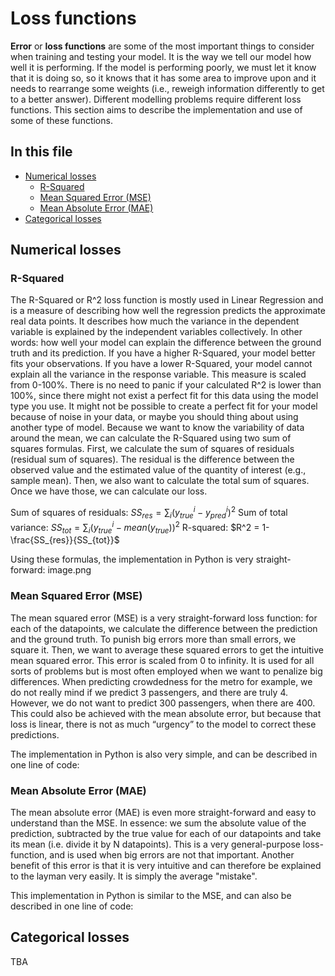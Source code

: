 # Loss functions

**Error** or **loss functions** are some of the most important things to consider when training and testing your model. It is the way we tell our model how well it is performing. If the model is performing poorly, we must let it know that it is doing so, so it knows that it has some area to improve upon and it needs to rearrange some weights (i.e., reweigh information differently to get to a better answer). Different modelling problems require different loss functions. This section aims to describe the implementation and use of some of these functions.

## In this file

* [Numerical losses](#numerical-losses)
  * [R-Squared](#r-squared)
  * [Mean Squared Error (MSE)](#mean-squared-error-mse)
  * [Mean Absolute Error (MAE)](#mean-absolute-error-mae)
* [Categorical losses](#categorical-losses)

## Numerical losses

### R-Squared

The R-Squared or R^2 loss function is mostly used in Linear Regression and is a measure of describing how well the regression predicts the approximate real data points. It describes how much the variance in the dependent variable is explained by the independent variables collectively. In other words: how well your model can explain the difference between the ground truth and its prediction. If you have a higher R-Squared, your model better fits your observations. If you have a lower R-Squared, your model cannot explain all the variance in the response variable. This measure is scaled from 0-100%. There is no need to panic if your calculated R^2 is lower than 100%, since there might not exist a perfect fit for this data using the model type you use. It might not be possible to create a perfect fit for your model because of noise in your data, or maybe you should thing about using another type of model.
Because we want to know the variability of data around the mean, we can calculate the R-Squared using two sum of squares formulas. First, we calculate the sum of squares of residuals (residual sum of squares). The residual is the difference between the observed value and the estimated value of the quantity of interest (e.g., sample mean). Then, we also want to calculate the total sum of squares. Once we have those, we can calculate our loss.

Sum of squares of residuals: $SS_{res} = \sum_i(y^i_{true} - y^i_{pred})^2$
Sum of total variance: $SS_{tot} = \sum_i(y^i_{true} - mean(y_{true}))^2$
R-squared: $R^2 = 1-\frac{SS_{res}}{SS_{tot}}$

Using these formulas, the implementation in Python is very straight-forward:
image.png

### Mean Squared Error (MSE)

The mean squared error (MSE) is a very straight-forward loss function: for each of the datapoints, we calculate the difference between the prediction and the ground truth. To punish big errors more than small errors, we square it. Then, we want to average these squared errors to get the intuitive mean squared error. This error is scaled from 0 to infinity. It is used for all sorts of problems but is most often employed when we want to penalize big differences. When predicting crowdedness for the metro for example, we do not really mind if we predict 3 passengers, and there are truly 4. However, we do not want to predict 300 passengers, when there are 400. This could also be achieved with the mean absolute error, but because that loss is linear, there is not as much “urgency” to the model to correct these predictions.

The implementation in Python is also very simple, and can be described in one line of code:

### Mean Absolute Error (MAE)

The mean absolute error (MAE) is even more straight-forward and easy to understand than the MSE. In essence: we sum the absolute value of the prediction, subtracted by the true value for each of our datapoints and take its mean (i.e. divide it by N datapoints).
This is a very general-purpose loss-function, and is used when big errors are not that important. Another benefit of this error is that it is very intuitive and can therefore be explained to the layman very easily. It is simply the average "mistake".

This implementation in Python is similar to the MSE, and can also be described in one line of code:

## Categorical losses

TBA
